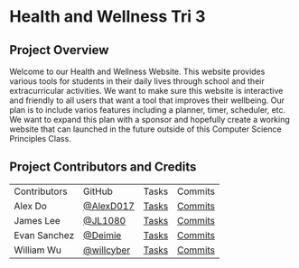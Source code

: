 # Health and Wellness Tri 3
## Project Overview
Welcome to our Health and Wellness Website. This website provides various tools for students in their daily lives through school and their extracurricular activities. We want to make sure this website is interactive and friendly to all users that want a tool that improves their wellbeing. Our plan is to include varios features including a planner, timer, scheduler, etc. We want to expand this plan with a sponsor and hopefully create a working website that can launched in the future outside of this Computer Science Principles Class. 
## Project Contributors and Credits


<table>
    <tr>
        <td>Contributors</td>
        <td>GitHub</td>
        <td>Tasks</td>
        <td>Commits</td>
    </tr>
    <tr>
        <td>Alex Do</td>
        <td><a href="">@AlexD017</a></td>
        <td><a href="">Tasks</a></td>
        <td><a href="">Commits</a></td>
    </tr>
    <tr>
        <td>James Lee</td>
        <td><a href="">@JL1080</a></td>
        <td><a href="">Tasks</a></td>
        <td><a href="">Commits</a></td>
    </tr>
    <tr>
        <td>Evan Sanchez</td>
        <td><a href="https://github.com/deimie">@Deimie</a></td>
        <td><a href="">Tasks</a></td>
        <td><a href="">Commits</a></td>
    </tr>
     <tr>
        <td>William Wu</td>
        <td><a href="">@willcyber</a></td>
        <td><a href="">Tasks</a></td>
        <td><a href="">Commits</a></td>
    </tr> 
  
</table>
